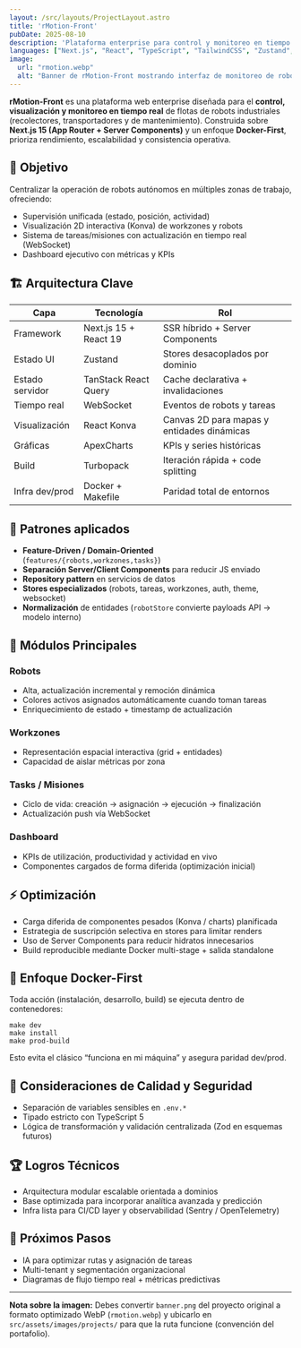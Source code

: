 ```yaml
---
layout: /src/layouts/ProjectLayout.astro
title: 'rMotion-Front'
pubDate: 2025-08-10
description: 'Plataforma enterprise para control y monitoreo en tiempo real de flotas de robots industriales autónomos (Next.js 15 + React 19 + Turbopack + Docker-First).'
languages: ["Next.js", "React", "TypeScript", "TailwindCSS", "Zustand", "React Query", "Konva", "Docker", "Turbopack"]
image:
  url: "rmotion.webp"
  alt: "Banner de rMotion-Front mostrando interfaz de monitoreo de robots industriales en dashboard moderno."
---
```


**rMotion-Front** es una plataforma web enterprise diseñada para el **control, visualización y monitoreo en tiempo real** de flotas de robots industriales (recolectores, transportadores y de mantenimiento). Construida sobre **Next.js 15 (App Router + Server Components)** y un enfoque **Docker-First**, prioriza rendimiento, escalabilidad y consistencia operativa.

## 🚀 Objetivo
Centralizar la operación de robots autónomos en múltiples zonas de trabajo, ofreciendo:
- Supervisión unificada (estado, posición, actividad)
- Visualización 2D interactiva (Konva) de workzones y robots
- Sistema de tareas/misiones con actualización en tiempo real (WebSocket)
- Dashboard ejecutivo con métricas y KPIs

## 🏗️ Arquitectura Clave
| Capa | Tecnología | Rol |
|------|------------|-----|
| Framework | Next.js 15 + React 19 | SSR híbrido + Server Components |
| Estado UI | Zustand | Stores desacoplados por dominio |
| Estado servidor | TanStack React Query | Cache declarativa + invalidaciones |
| Tiempo real | WebSocket | Eventos de robots y tareas |
| Visualización | React Konva | Canvas 2D para mapas y entidades dinámicas |
| Gráficas | ApexCharts | KPIs y series históricas |
| Build | Turbopack | Iteración rápida + code splitting |
| Infra dev/prod | Docker + Makefile | Paridad total de entornos |

## 🔧 Patrones aplicados
- **Feature-Driven / Domain-Oriented** (`features/{robots,workzones,tasks}`)
- **Separación Server/Client Components** para reducir JS enviado
- **Repository pattern** en servicios de datos
- **Stores especializados** (robots, tareas, workzones, auth, theme, websocket)
- **Normalización** de entidades (`robotStore` convierte payloads API → modelo interno)

## 🤖 Módulos Principales
### Robots
- Alta, actualización incremental y remoción dinámica
- Colores activos asignados automáticamente cuando toman tareas
- Enriquecimiento de estado + timestamp de actualización

### Workzones
- Representación espacial interactiva (grid + entidades)
- Capacidad de aislar métricas por zona

### Tasks / Misiones
- Ciclo de vida: creación → asignación → ejecución → finalización
- Actualización push vía WebSocket

### Dashboard
- KPIs de utilización, productividad y actividad en vivo
- Componentes cargados de forma diferida (optimización inicial)

## ⚡ Optimización
- Carga diferida de componentes pesados (Konva / charts) planificada
- Estrategia de suscripción selectiva en stores para limitar renders
- Uso de Server Components para reducir hidratos innecesarios
- Build reproducible mediante Docker multi-stage + salida standalone

## 🐳 Enfoque Docker-First
Toda acción (instalación, desarrollo, build) se ejecuta dentro de contenedores:
```
make dev
make install
make prod-build
```
Esto evita el clásico “funciona en mi máquina” y asegura paridad dev/prod.

## 🔐 Consideraciones de Calidad y Seguridad
- Separación de variables sensibles en `.env.*`
- Tipado estricto con TypeScript 5
- Lógica de transformación y validación centralizada (Zod en esquemas futuros)

## 🏆 Logros Técnicos
- Arquitectura modular escalable orientada a dominios
- Base optimizada para incorporar analítica avanzada y predicción
- Infra lista para CI/CD layer y observabilidad (Sentry / OpenTelemetry)

## 🚀 Próximos Pasos
- IA para optimizar rutas y asignación de tareas
- Multi-tenant y segmentación organizacional
- Diagramas de flujo tiempo real + métricas predictivas

---
**Nota sobre la imagen:** Debes convertir `banner.png` del proyecto original a formato optimizado WebP (`rmotion.webp`) y ubicarlo en `src/assets/images/projects/` para que la ruta funcione (convención del portafolio).
